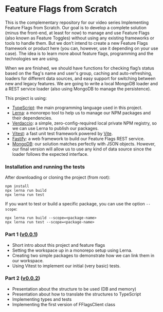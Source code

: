 # Feature Flags from Scratch

This is the complementary repository for our video series Implementing Feature Flags from Scratch.
Our goal is to develop a complete solution (minus the front-end, at least for now) to manage and use Feature Flags (also
known as Feature Toggles) without using any existing frameworks or tools to handle them.
But we don’t intend to create a new Feature Flags framework or product here (you can, however, use it depending on your
use case).
The idea is to learn more about feature flags, programming and the technologies we are using.

When we are finished, we should have functions for checking flag’s status based on the flag's name and user's group,
caching and auto-refreshing, loaders for different data sources, and easy support for switching between new and legacy
features.
We are going to write a local MongoDB loader and a REST service loader (also using MongoDB to manage the persistence).

This project is using:

- [TypeScript](https://www.typescriptlang.org/): the main programming language used in this project.
- [Lerna](https://lerna.js.org/): a monorepo tool to help us to manage our NPM packages and their dependencies.
- [Verdaccio](https://verdaccio.org/): a simple, zero-config-required local private NPM registry, so we can use Lerna to
  publish our packages.
- [Vitest](https://vitest.dev/): a fast unit test framework powered by [Vite](https://vitejs.dev/).
- [Fastify](https://www.fastify.io/): a web framework to build our Feature Flags REST service.
- [MongoDB](https://www.mongodb.com/): our solution matches perfectly with JSON objects. However, our final version will
  allow us to use any
  kind of data source since the loader follows the expected interface.

### Installation and running the tests

After downloading or cloning the project (from root):

```
npm install
npx lerna run build
npx lerna run test
```

If you want to test or build a specific package, you can use the option `--scope`:

```
npx lerna run build --scope=<package-name>
npx lerna run test --scope=<package-name>
```

### Part 1 ([v0.0.1](https://github.com/marcellothiry/fflags/releases/tag/v0.0.1))

- Short intro about this project and feature flags
- Setting the workspace up in a monorepo setup using Lerna.
- Creating two simple packages to demonstrate how we can link them in our workspace.
- Using Vitest to implement our initial (very basic) tests.

### Part 2 ([v0.0.2](https://github.com/marcellothiry/fflags/releases/tag/v0.0.2))

- Presentation about the structure to be used (DB and memory)
- Presentation about how to translate the structures to TypeScript
- Implementing types and tests
- Implementing the first version of FFlagsClient class

